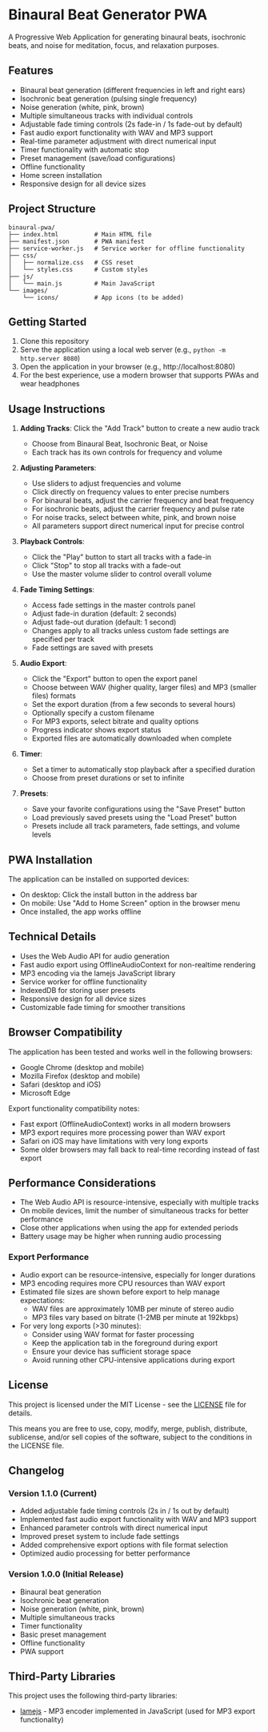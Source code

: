 # Binaural Beat Generator PWA

A Progressive Web Application for generating binaural beats, isochronic beats, and noise for meditation, focus, and relaxation purposes.

## Features

- Binaural beat generation (different frequencies in left and right ears)
- Isochronic beat generation (pulsing single frequency)
- Noise generation (white, pink, brown)
- Multiple simultaneous tracks with individual controls
- Adjustable fade timing controls (2s fade-in / 1s fade-out by default)
- Fast audio export functionality with WAV and MP3 support
- Real-time parameter adjustment with direct numerical input
- Timer functionality with automatic stop
- Preset management (save/load configurations)
- Offline functionality
- Home screen installation
- Responsive design for all device sizes

## Project Structure

```
binaural-pwa/
├── index.html          # Main HTML file
├── manifest.json       # PWA manifest
├── service-worker.js   # Service worker for offline functionality
├── css/
│   ├── normalize.css   # CSS reset
│   └── styles.css      # Custom styles
├── js/
│   └── main.js         # Main JavaScript
└── images/
    └── icons/          # App icons (to be added)
```

## Getting Started

1. Clone this repository
2. Serve the application using a local web server (e.g., `python -m http.server 8080`)
3. Open the application in your browser (e.g., http://localhost:8080)
4. For the best experience, use a modern browser that supports PWAs and wear headphones
## Usage Instructions

1. **Adding Tracks**: Click the "Add Track" button to create a new audio track
   - Choose from Binaural Beat, Isochronic Beat, or Noise
   - Each track has its own controls for frequency and volume

2. **Adjusting Parameters**:
   - Use sliders to adjust frequencies and volume
   - Click directly on frequency values to enter precise numbers
   - For binaural beats, adjust the carrier frequency and beat frequency
   - For isochronic beats, adjust the carrier frequency and pulse rate
   - For noise tracks, select between white, pink, and brown noise
   - All parameters support direct numerical input for precise control

3. **Playback Controls**:
   - Click the "Play" button to start all tracks with a fade-in
   - Click "Stop" to stop all tracks with a fade-out
   - Use the master volume slider to control overall volume

4. **Fade Timing Settings**:
   - Access fade settings in the master controls panel
   - Adjust fade-in duration (default: 2 seconds)
   - Adjust fade-out duration (default: 1 second)
   - Changes apply to all tracks unless custom fade settings are specified per track
   - Fade settings are saved with presets

5. **Audio Export**:
   - Click the "Export" button to open the export panel
   - Choose between WAV (higher quality, larger files) and MP3 (smaller files) formats
   - Set the export duration (from a few seconds to several hours)
   - Optionally specify a custom filename
   - For MP3 exports, select bitrate and quality options
   - Progress indicator shows export status
   - Exported files are automatically downloaded when complete

6. **Timer**:
   - Set a timer to automatically stop playback after a specified duration
   - Choose from preset durations or set to infinite

7. **Presets**:
   - Save your favorite configurations using the "Save Preset" button
   - Load previously saved presets using the "Load Preset" button
   - Presets include all track parameters, fade settings, and volume levels

## PWA Installation

The application can be installed on supported devices:
- On desktop: Click the install button in the address bar
- On mobile: Use "Add to Home Screen" option in the browser menu
- Once installed, the app works offline

## Technical Details

- Uses the Web Audio API for audio generation
- Fast audio export using OfflineAudioContext for non-realtime rendering
- MP3 encoding via the lamejs JavaScript library
- Service worker for offline functionality
- IndexedDB for storing user presets
- Responsive design for all device sizes
- Customizable fade timing for smoother transitions

## Browser Compatibility

The application has been tested and works well in the following browsers:
- Google Chrome (desktop and mobile)
- Mozilla Firefox (desktop and mobile)
- Safari (desktop and iOS)
- Microsoft Edge

Export functionality compatibility notes:
- Fast export (OfflineAudioContext) works in all modern browsers
- MP3 export requires more processing power than WAV export
- Safari on iOS may have limitations with very long exports
- Some older browsers may fall back to real-time recording instead of fast export

## Performance Considerations

- The Web Audio API is resource-intensive, especially with multiple tracks
- On mobile devices, limit the number of simultaneous tracks for better performance
- Close other applications when using the app for extended periods
- Battery usage may be higher when running audio processing

### Export Performance

- Audio export can be resource-intensive, especially for longer durations
- MP3 encoding requires more CPU resources than WAV export
- Estimated file sizes are shown before export to help manage expectations:
  * WAV files are approximately 10MB per minute of stereo audio
  * MP3 files vary based on bitrate (1-2MB per minute at 192kbps)
- For very long exports (>30 minutes):
  * Consider using WAV format for faster processing
  * Keep the application tab in the foreground during export
  * Ensure your device has sufficient storage space
  * Avoid running other CPU-intensive applications during export

## License

This project is licensed under the MIT License - see the [LICENSE](LICENSE) file for details.

This means you are free to use, copy, modify, merge, publish, distribute, sublicense, and/or sell copies of the software, subject to the conditions in the LICENSE file.

## Changelog

### Version 1.1.0 (Current)
- Added adjustable fade timing controls (2s in / 1s out by default)
- Implemented fast audio export functionality with WAV and MP3 support
- Enhanced parameter controls with direct numerical input
- Improved preset system to include fade settings
- Added comprehensive export options with file format selection
- Optimized audio processing for better performance

### Version 1.0.0 (Initial Release)
- Binaural beat generation
- Isochronic beat generation
- Noise generation (white, pink, brown)
- Multiple simultaneous tracks
- Timer functionality
- Basic preset management
- Offline functionality
- PWA support

## Third-Party Libraries

This project uses the following third-party libraries:
- [lamejs](https://github.com/zhuker/lamejs) - MP3 encoder implemented in JavaScript (used for MP3 export functionality)
